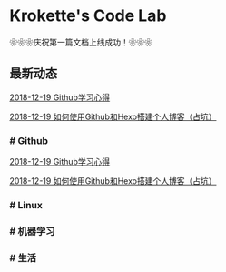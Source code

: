 # Krokette's Code Lab
❀❀❀庆祝第一篇文档上线成功！❀❀❀

## 最新动态
[2018-12-19 Github学习心得](20181219_Github学习心得.md)

[2018-12-19 如何使用Github和Hexo搭建个人博客（占坑）](20181219_如何使用Github和Hexo搭建个人博客.md)

### # Github
[2018-12-19 Github学习心得](20181219_Github学习心得.md)

[2018-12-19 如何使用Github和Hexo搭建个人博客（占坑）](20181219_如何使用Github和Hexo搭建个人博客.md)

### # Linux

### # 机器学习

### # 生活